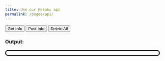 ```yaml
---
title: Use our Heroku api
permalink: /pages/api/
---
```

<style>
    #javascriptOutput
    {
        border-radius: 20px; 
        border-style: solid; 
        padding: 7px; 
        border-color: white"
    }
    p
    {
        color: #7979ab;
    }
</style>
<script>
    $("#javascriptOutput").after("I wrote this with Javascript")


    async function sendGetRequest(){
        var response = await fetch("https://passapiproject.herokuapp.com/api/v1/Uptime",{
            headers:{ "Access-Control-Allow-Origin": "https://passapiproject.herokuapp.com" }
        });
        var myjson = await response.json();
        $("#javascriptOutput").empty();
        myjson.forEach((item) => {
            $("#javascriptOutput").append("<p>State: " + item.state + " StartTime: " + item.startTime + "</p>")
        });
        $("#javascriptOutput").after(myjson)
    }
    async function sendPostRequest(){
        var response = await fetch("https://passapiproject.herokuapp.com/api/v1/Uptime",{
            headers:
            {
                "Access-Control-Allow-Origin": "https://passapiproject.herokuapp.com",
                'Content-Type': 'application/json'
            },
            method: "post",
            body: JSON.stringify(
            {
                Id: 54000,
                State: 'From Jekyll'
            })
        });
    }
    async function sendDeleteRequest(){
        var response = await fetch("https://passapiproject.herokuapp.com/api/v1/Uptime",{
            headers:{ "Access-Control-Allow-Origin": "https://passapiproject.herokuapp.com" },
            method: "delete"
        });
    }
</script>

<button  onClick="sendGetRequest()">Get Info</button>
<button  onClick="sendPostRequest()">Post Info</button>
<button  onClick="sendDeleteRequest()">Delete All</button>

### Output:
<div id="javascriptOutput"></div>


